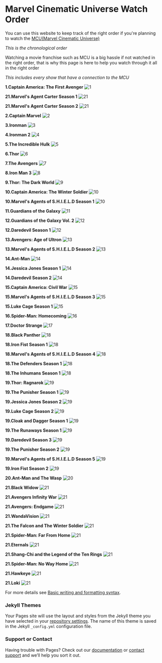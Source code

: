 # Marvel Cinematic Universe Watch Order

You can use this website to keep track of the right order if you're planning to watch the [MCU(Marvel Cinematic Universe)](https://en.wikipedia.org/wiki/Marvel_Cinematic_Universe)

*This is the chronological order*

Watching a movie franchise such as MCU is a big hassle if not watched in the right order, that is why this page is here to help you watch through it all in the right order

*This includes every show that have a connection to the MCU*


**1.Captain America: The First Avenger**
![1](https://encrypted-tbn0.gstatic.com/images?q=tbn:ANd9GcS5JjVy9EAxJL545dXUDVrjvRb7KN9ip6Mbx5PG74L3Xobl5BoG)

**21.Marvel's Agent Carter Season 1**
![21](https://img-www.tf-cdn.com/show/2/agent-carter.jpeg?_v=20150909175613&fit=crop&crop=faces%20entropy&w=1200&h=630)

**21.Marvel's Agent Carter Season 2**
![21](https://flxt.tmsimg.com/assets/p12343557_b1t_h10_aa.jpg)

**2.Captain Marvel**
![2](https://m.media-amazon.com/images/M/MV5BMTE0YWFmOTMtYTU2ZS00ZTIxLWE3OTEtYTNiYzBkZjViZThiXkEyXkFqcGdeQXVyODMzMzQ4OTI@._V1_.jpg)

**3.Ironman**
![3](https://encrypted-tbn1.gstatic.com/images?q=tbn:ANd9GcSzFXKSHWb3-5LAMWLxGAB5HzqsefGX4eYINaSHLd9JDNRu-LiM)

**4.Ironman 2**
![4](https://m.media-amazon.com/images/M/MV5BMTM0MDgwNjMyMl5BMl5BanBnXkFtZTcwNTg3NzAzMw@@._V1_FMjpg_UX1000_.jpg)

**5.The Incredible Hulk**
![5](https://m.media-amazon.com/images/M/MV5BMTUyNzk3MjA1OF5BMl5BanBnXkFtZTcwMTE1Njg2MQ@@._V1_.jpg)

**6.Thor**
![6](https://m.media-amazon.com/images/M/MV5BOGE4NzU1YTAtNzA3Mi00ZTA2LTg2YmYtMDJmMThiMjlkYjg2XkEyXkFqcGdeQXVyNTgzMDMzMTg@._V1_.jpg)

**7.The Avengers**
![7](https://m.media-amazon.com/images/M/MV5BNDYxNjQyMjAtNTdiOS00NGYwLWFmNTAtNThmYjU5ZGI2YTI1XkEyXkFqcGdeQXVyMTMxODk2OTU@._V1_FMjpg_UX1000_.jpg)

**8.Iron Man 3**
![8](https://m.media-amazon.com/images/M/MV5BMjE5MzcyNjk1M15BMl5BanBnXkFtZTcwMjQ4MjcxOQ@@._V1_.jpg)

**9.Thor: The Dark World**
![9](https://m.media-amazon.com/images/M/MV5BMTQyNzAwOTUxOF5BMl5BanBnXkFtZTcwMTE0OTc5OQ@@._V1_FMjpg_UX1000_.jpg)

**10.Captain America: The Winter Soldier**
![10](https://a.ltrbxd.com/resized/sm/upload/o6/qg/sr/lk/captain-america-winter-soldier-1200-1200-675-675-crop-000000.jpg?k=ec1677e6bd)

**10.Marvel's Agents of S.H.I.E.L.D Season 1**
![10](https://miro.medium.com/max/600/1*4nHm0qOkydHEddMUCorf4w.jpeg)

**11.Guardians of the Galaxy**
![11](https://m.media-amazon.com/images/M/MV5BMTAwMjU5OTgxNjZeQTJeQWpwZ15BbWU4MDUxNDYxODEx._V1_.jpg)

**12.Guardians of the Galaxy Vol. 2**
![12](https://img1.hotstarext.com/image/upload/f_auto,t_web_hs_2_5x/sources/r1/cms/prod/4338/644338-h)

**12.Daredevil Season 1**
![12](https://www.denofgeek.com/wp-content/uploads/2015/11/maxresdefault-1.jpg?fit=1280%2C720)

**13.Avengers: Age of Ultron**
![13](https://m.media-amazon.com/images/M/MV5BMTM4OGJmNWMtOTM4Ni00NTE3LTg3MDItZmQxYjc4N2JhNmUxXkEyXkFqcGdeQXVyNTgzMDMzMTg@._V1_FMjpg_UX1000_.jpg)

**13.Marvel's Agents of S.H.I.E.L.D Season 2**
![13](https://media.comicbook.com/uploads1/2014/09/agents-of-shield-season-2-synopsis-106061.jpg)

**14.Ant-Man**
![14](https://www.denofgeek.com/wp-content/uploads/2019/04/ant-man-1-main.jpg?fit=1200%2C675)

**14.Jessica Jones Season 1**
![14](https://static0.srcdn.com/wordpress/wp-content/uploads/2017/08/Jessica-Jones-Season-2-Kilgrave-David-Tennant.jpg)

**14.Daredevil Season 2**
![14](https://flxt.tmsimg.com/assets/p12495840_b1t_h10_aa.jpg)

**15.Captain America: Civil War**
![15](https://static.wikia.nocookie.net/marvelcinematicuniverse/images/5/5c/Civil_War_Final_Poster.jpg/revision/latest?cb=20160310172110)

**15.Marvel's Agents of S.H.I.E.L.D Season 3**
![15](https://flxt.tmsimg.com/assets/p11863073_b1t_h9_aa.jpg)

**15.Luke Cage Season 1**
![15](http://livinglifefearless.co/wp-content/uploads/2016/10/luke-cage-740x400.jpg)

**16.Spider-Man: Homecoming**
![16](https://www.axn-asia.com/sites/axn-asia.com/files/styles/image_1170x658/public/ct_series_f_primary_image/spiderman_homecoming_-_keyart.jpg?itok=-nQcKrew)

**17.Doctor Strange**
![17](https://www.denofgeek.com/wp-content/uploads/2016/10/doctor-strange-1.jpg?fit=1600%2C800)

**18.Black Panther**
![18](https://user-images.githubusercontent.com/98653255/151673310-f759693a-c624-4a04-813f-dfc6d57f902a.png)

**18.Iron Fist Season 1**
![18](https://s29288.pcdn.co/wp-content/uploads/2020/08/iron-fist-season-1-image-750.jpg)

**18.Marvel's Agents of S.H.I.E.L.D Season 4**
![18](https://townsquare.media/site/442/files/2016/05/agents-of-shield-season-4-pic.jpg?w=980&q=75)

**18.The Defenders Season 1**
![18](https://www.whats-on-netflix.com/wp-content/uploads/2017/08/defenders-soundtrack-season-1.jpg)

**18.The Inhumans Season 1**
![18](https://i.ytimg.com/vi/X1H4nhfY8B4/maxresdefault.jpg)

**19.Thor: Ragnarok**
![19](https://m.media-amazon.com/images/M/MV5BMjMyNDkzMzI1OF5BMl5BanBnXkFtZTgwODcxODg5MjI@._V1_.jpg)

**19.The Punisher Season 1**
![19](https://www.screengeek.net/wp-content/uploads/2017/11/marvel-the-punisher.jpg)

**19.Jessica Jones Season 2**
![19](https://flxt.tmsimg.com/assets/p14931647_b1t_h9_aa.jpg)

**19.Luke Cage Season 2**
![19](https://pyxis.nymag.com/v1/imgs/25f/3d8/c605b69c568abe69275806e9e3f71e5c63-28-luke-cage.rsocial.w1200.jpg)

**19.Cloak and Dagger Season 1**
![19](https://www.denofgeek.com/wp-content/uploads/2016/04/cloak-and-dagger-olivia-holt-aubrey-joseph.jpg?fit=620%2C368)

**19.The Runaways Season 1**
![19](https://2.bp.blogspot.com/-5QfmyUu8KVk/W3WTUD9AUvI/AAAAAAAOIZA/yRfCJAnurBs-MzD8xymIvrXTHnI9iOj6wCLcBGAs/s1600/Marvels-Runaways-Season-1.jpg)

**19.Daredevil Season 3**
![19](https://static2.srcdn.com/wordpress/wp-content/uploads/2018/10/Daredevil-Season-3-Cast.jpg)

**19.The Punisher Season 2**
![19](https://cdn3.whatculture.com/images/2019/01/e1185a3a6cc2db6a-600x338.jpg)

**19.Marvel's Agents of S.H.I.E.L.D Season 5**
![19](https://s3-us-west-2.amazonaws.com/prd-rteditorial/wp-content/uploads/2017/11/30153510/agents-of-shield-700x380.jpg)

**19.Iron Fist Season 2**
![19](https://www.denofgeek.com/wp-content/uploads/2021/02/iron-fist-season-2-finn-jones-marvel-netflix.jpg?resize=768%2C432)

**20.Ant-Man and The Wasp**
![20](https://m.media-amazon.com/images/M/MV5BYjcyYTk0N2YtMzc4ZC00Y2E0LWFkNDgtNjE1MzZmMGE1YjY1XkEyXkFqcGdeQXVyMTMxODk2OTU@._V1_.jpg)

**21.Black Widow**
![21](https://i.ytimg.com/vi/fYGxMTwAYd8/maxresdefault.jpg)

**21.Avengers Infinity War**
![21](https://www.denofgeek.com/wp-content/uploads/2018/04/infinity_war-1.jpg?fit=1280%2C720)

**21.Avengers: Endgame**
![21](https://www.cnet.com/a/img/_V3fRMZkYTROjrP3CwedkAMmpJk=/1200x630/2019/04/25/9277c764-601d-4ab3-85f9-9c39d7f1ac5a/avengers-endgame-promo-crop.jpg)

**21.WandaVision**
![21](https://m.media-amazon.com/images/M/MV5BYWRhZjUyZTktZjcyMi00MjRhLWI0ZjQtNjkxYjlmYjg4N2M0XkEyXkFqcGdeQXZ3ZXNsZXk@._V1_.jpg)

**21.The Falcon and The Winter Soldier**
![21](https://upload.wikimedia.org/wikipedia/en/9/9a/The_Falcon_and_the_Winter_Soldier_logo.png)

**21.Spider-Man: Far From Home**
![21](https://www.denofgeek.com/wp-content/uploads/2019/06/spider-man_far_from_home_review_tom_holland_jake_gyllenhaal.jpg?resize=768%2C432)

**21.Eternals**
![21](https://static1.srcdn.com/wordpress/wp-content/uploads/2021/10/Eternals-Cast.jpg?q=50&fit=crop&w=960&h=500&dpr=1.5)

**21.Shang-Chi and the Legend of the Ten Rings**
![21](https://www.cnet.com/a/img/fj5EmLqbT1tLolUxcJiiigeKOGs=/940x0/2021/08/17/1eb39e3e-f82c-4e80-9a30-273f86160139/shang-chi-poster-social.jpg)

**21.Spider-Man: No Way Home**
![21](https://www.cnet.com/a/img/Klr6NGxDvt907XXkNiHiKnP6yq4=/1200x675/2021/12/24/aa266356-f4e0-4498-a799-f827efe36ed5/spider-man-no-way-home-new-poster-1200.jpg)

**21.Hawkeye**
![21](https://sportshub.cbsistatic.com/i/2021/11/07/e7f1d0dd-0d12-4ff8-ae52-14d99a89645a/marvel-hawkeye-clint-barton-kate-bishop.jpg)

**21.Loki**
![21](https://imageio.forbes.com/specials-images/imageserve/6093d6d4b3f2f1c384532185/Loki/960x0.jpg?fit=bounds&format=jpg&width=960)



For more details see [Basic writing and formatting syntax](https://docs.github.com/en/github/writing-on-github/getting-started-with-writing-and-formatting-on-github/basic-writing-and-formatting-syntax).

### Jekyll Themes

Your Pages site will use the layout and styles from the Jekyll theme you have selected in your [repository settings](https://github.com/columbuswithoutg/columbuswithoutg/settings/pages). The name of this theme is saved in the Jekyll `_config.yml` configuration file.

### Support or Contact

Having trouble with Pages? Check out our [documentation](https://docs.github.com/categories/github-pages-basics/) or [contact support](https://support.github.com/contact) and we’ll help you sort it out.
